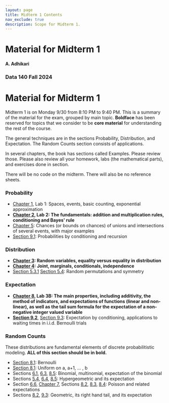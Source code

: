 ```yaml
---
layout: page
title: Midterm 1 Contents
nav_exclude: true
description: Scope for Midterm 1.
---
```

# Material for Midterm 1 #
#### A. Adhikari ####

### Data 140 Fall 2024 ###

# Material for Midterm 1 #
Midterm 1 is on Monday 9/30 from 8:10 PM to 9:40 PM. This is a summary of the material for the exam, grouped by main topic. **Boldface** has been reserved for topics that we consider to be **core material** for understanding the rest of the course.

The general techniques are in the sections Probability, Distribution, and Expectation. The Random Counts section consists of applications. 

In several chapters, the book has sections called Examples. Please review those. Please also review all your homework, labs (the mathematical parts), and exercises done in section.

There will be no code on the midterm. There will also be no reference sheets.

### Probability ###
- [Chapter 1](http://prob140.org/textbook/content/Chapter_01/00_Fundamentals.html), Lab 1: Spaces, events, basic counting, exponential approximation
- **[Chapter 2](http://prob140.org/textbook/content/Chapter_02/00_Calculating_Chances.html), Lab 2: The fundamentals: addition and multiplication rules, conditioning and Bayes' rule**
- [Chapter 5](http://prob140.org/textbook/content/Chapter_05/00_Collections_of_Events.html): Chances (or bounds on chances) of unions and intersections of several events, with major examples
- [Section 9.1](http://prob140.org/textbook/content/Chapter_09/01_Probability_by_Conditioning.html): Probabilities by conditioning and recursion 

### Distribution ###
- **[Chapter 3](http://prob140.org/textbook/content/Chapter_03/00_Random_Variables.html): Random variables, equality versus equality in distribution**
- **[Chapter 4](http://prob140.org/textbook/content/Chapter_04/00_Relations_Between_Variables.html): Joint, marginals, conditionals, independence**
- [Section 5.3.1](http://prob140.org/textbook/content/Chapter_05/03_The_Matching_Problem.html#matches-at-fixed-locations) [Section 5.4](http://prob140.org/textbook/content/Chapter_05/04_Sampling_Without_Replacement.html): Random permutations and symmetry

### Expectation ###
- **[Chapter 8](http://prob140.org/textbook/content/Chapter_08/00_Expectation.html), Lab 3B: The main properties, including additivity, the method of indicators, and expectations of functions (linear and non-linear), as well as the tail sum formula for the expectation of a non-negative integer valued variable**
- **[Section 9.2](http://prob140.org/textbook/content/Chapter_09/02_Expectation_by_Conditioning.html)**, [Section 9.3](http://prob140.org/textbook/content/Chapter_09/03_Expected_Waiting_Times.html): Expectation by conditioning, applications to waiting times in i.i.d. Bernoulli trials

### Random Counts ###
These distributions are fundamental elements of discrete probabilitistic modeling. **ALL of this section should be in bold.**
- [Section 8.1](http://prob140.org/textbook/content/Chapter_08/02_Applying_the_Definition.html#bernoulli-and-indicators): Bernoulli
- [Section 8.1](http://prob140.org/textbook/content/Chapter_08/02_Applying_the_Definition.html#uniform-on-an-interval-of-integers): Uniform on a, a+1, ... , b
- Sections [6.1](http://prob140.org/textbook/content/Chapter_06/01_Binomial_Distribution.html), [6.3](http://prob140.org/textbook/content/Chapter_06/03_Multinomial_Distribution.html#), [8.5](http://prob140.org/textbook/content/Chapter_08/05_Method_of_Indicators.html#expectation-of-the-binomial): Binomial, multinomial, expectation of the binomial
- Sections [5.4](http://prob140.org/textbook/content/Chapter_05/04_Sampling_Without_Replacement.html#counting-good-elements-in-a-simple-random-sample), [6.4](http://prob140.org/textbook/content/Chapter_06/04_The_Hypergeometric_Revisited.html), [8.5](http://prob140.org/textbook/content/Chapter_08/05_Method_of_Indicators.html#expectation-of-the-hypergeometric): Hypergeometric and its expectation
- Section [6.6](http://prob140.org/textbook/content/Chapter_06/06_Law_of_Small_Numbers.html), [Chapter 7](http://prob140.org/textbook/content/Chapter_07/00_Poissonization.html), Sections [8.2](http://prob140.org/textbook/content/Chapter_08/02_Applying_the_Definition.html#poisson), [8.3](http://prob140.org/textbook/content/Chapter_08/03_Expectations_of_Functions.html#e-x-x-1-for-a-poisson-variable-x), [8.4](http://prob140.org/textbook/content/Chapter_08/04_Additivity.html#e-x-2-for-a-poisson-variable-x): Poisson and related expectations
- Sections [8.2](http://prob140.org/textbook/content/Chapter_08/02_Applying_the_Definition.html#geometric), [9.3](http://prob140.org/textbook/content/Chapter_09/03_Expected_Waiting_Times.html#waiting-till-h): Geometric, its right hand tail, and its expectation

